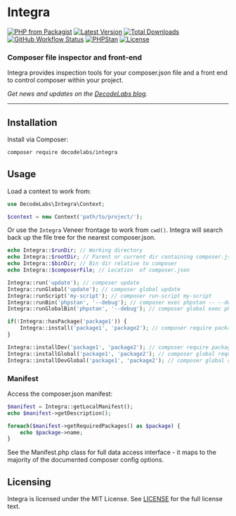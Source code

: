 # Integra

[![PHP from Packagist](https://img.shields.io/packagist/php-v/decodelabs/integra?style=flat)](https://packagist.org/packages/decodelabs/integra)
[![Latest Version](https://img.shields.io/packagist/v/decodelabs/integra.svg?style=flat)](https://packagist.org/packages/decodelabs/integra)
[![Total Downloads](https://img.shields.io/packagist/dt/decodelabs/integra.svg?style=flat)](https://packagist.org/packages/decodelabs/integra)
[![GitHub Workflow Status](https://img.shields.io/github/actions/workflow/status/decodelabs/integra/integrate.yml?branch=develop)](https://github.com/string|int|floatdecodelabs/integra/actions/workflows/integrate.yml)
[![PHPStan](https://img.shields.io/badge/PHPStan-enabled-44CC11.svg?longCache=true&style=flat)](https://github.com/phpstan/phpstan)
[![License](https://img.shields.io/packagist/l/decodelabs/integra?style=flat)](https://packagist.org/packages/decodelabs/integra)

### Composer file inspector and front-end

Integra provides inspection tools for your composer.json file and a front end to control composer within your project.

_Get news and updates on the [DecodeLabs blog](https://blog.decodelabs.com)._

---

## Installation

Install via Composer:

```bash
composer require decodelabs/integra
```

## Usage

Load a context to work from:

```php
use DecodeLabs\Integra\Context;

$context = new Context('path/to/project/');
```

Or use the `Integra` Veneer frontage to work from `cwd()`.
Integra will search back up the file tree for the nearest composer.json.


```php
echo Integra::$runDir; // Working directory
echo Integra::$rootDir; // Parent or current dir containing composer.json
echo Integra::$binDir; // Bin dir relative to composer
echo Integra::$composerFile; // Location  of composer.json

Integra::run('update'); // composer update
Integra::runGlobal('update'); // composer global update
Integra::runScript('my-script'); // composer run-script my-script
Integra::runBin('phpstan', '--debug'); // composer exec phpstan -- --debug
Integra::runGlobalBin('phpstan', '--debug'); // composer global exec phpstan -- --debug

if(!Integra::hasPackage('package1')) {
    Integra::install('package1', 'package2'); // composer require package1 package2
}

Integra::installDev('package1', 'package2'); // composer require package1 package2 --dev
Integra::installGlobal('package1', 'package2'); // composer global require package1 package2
Integra::installDevGlobal('package1', 'package2'); // composer global require package1 package2 --dev
```

### Manifest

Access the composer.json manifest:

```php
$manifest = Integra::getLocalManifest();
echo $manifest->getDescription();

foreach($manifest->getRequiredPackages() as $package) {
    echo $package->name;
}
```

See the Manifest.php class for full data access interface - it maps to the majority of the documented composer config options.

## Licensing

Integra is licensed under the MIT License. See [LICENSE](./LICENSE) for the full license text.
